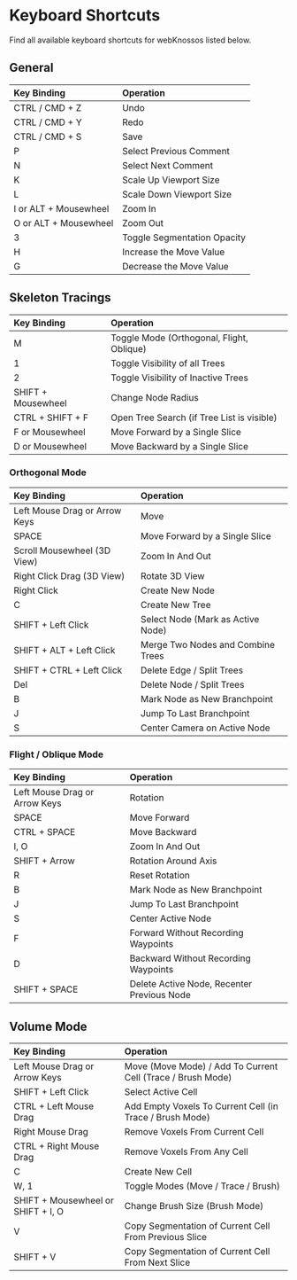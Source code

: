 # Keyboard Shortcuts

Find all available keyboard shortcuts for webKnossos listed below.

## General

| Key Binding | Operation |
| :--- | :--- |
| CTRL / CMD + Z | Undo |
| CTRL / CMD + Y | Redo |
| CTRL / CMD + S | Save |
| P | Select Previous Comment |
| N | Select Next Comment |
| K | Scale Up Viewport Size |
| L | Scale Down Viewport Size |
| I or ALT + Mousewheel | Zoom In |
| O or ALT + Mousewheel | Zoom Out |
| 3 | Toggle Segmentation Opacity |
| H | Increase the Move Value |
| G | Decrease the Move Value |

## Skeleton Tracings

| Key Binding | Operation |
| :--- | :--- |
| M | Toggle Mode \(Orthogonal, Flight, Oblique\) |
| 1 | Toggle Visibility of all Trees |
| 2 | Toggle Visibility of Inactive Trees |
| SHIFT + Mousewheel | Change Node Radius |
| CTRL + SHIFT + F | Open Tree Search \(if Tree List is visible\) |
| F or Mousewheel | Move Forward by a Single Slice |
| D or Mousewheel | Move Backward by a Single Slice |

### Orthogonal Mode

| Key Binding | Operation |
| :--- | :--- |
| Left Mouse Drag or Arrow Keys | Move |
| SPACE | Move Forward by a Single Slice |
| Scroll Mousewheel \(3D View\) | Zoom In And Out |
| Right Click Drag \(3D View\) | Rotate 3D View |
| Right Click | Create New Node |
| C | Create New Tree |
| SHIFT + Left Click | Select Node \(Mark as Active Node\) |
| SHIFT + ALT + Left Click | Merge Two Nodes and Combine Trees |
| SHIFT + CTRL + Left Click | Delete Edge / Split Trees |
| Del | Delete Node / Split Trees |
| B | Mark Node as New Branchpoint |
| J | Jump To Last Branchpoint |
| S | Center Camera on Active Node |

### Flight / Oblique Mode

| Key Binding | Operation |
| :--- | :--- |
| Left Mouse Drag or Arrow Keys | Rotation |
| SPACE | Move Forward |
| CTRL + SPACE | Move Backward |
| I, O | Zoom In And Out |
| SHIFT + Arrow | Rotation Around Axis |
| R | Reset Rotation |
| B | Mark Node as New Branchpoint |
| J | Jump To Last Branchpoint |
| S | Center Active Node |
| F | Forward Without Recording Waypoints |
| D | Backward Without Recording Waypoints |
| SHIFT + SPACE | Delete Active Node, Recenter Previous Node |

## Volume Mode

| Key Binding | Operation |
| :--- | :--- |
| Left Mouse Drag or Arrow Keys | Move \(Move Mode\) / Add To Current Cell \(Trace / Brush Mode\) |
| SHIFT + Left Click | Select Active Cell |
| CTRL + Left Mouse Drag | Add Empty Voxels To Current Cell \(in Trace / Brush Mode\) |
| Right Mouse Drag | Remove Voxels From Current Cell |
| CTRL + Right Mouse Drag | Remove Voxels From Any Cell |
| C | Create New Cell |
| W, 1 | Toggle Modes \(Move / Trace / Brush\) |
| SHIFT + Mousewheel or SHIFT + I, O | Change Brush Size \(Brush Mode\) |
| V | Copy Segmentation of Current Cell From Previous Slice |
| SHIFT + V | Copy Segmentation of Current Cell From Next Slice |

